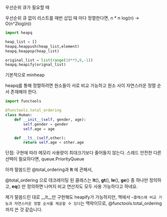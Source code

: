 ---
---

우선순위 큐가 필요할 때

우선순위 큐 없이 리스트를 매번 삽입 때 마다 정렬한다면, n * n log(n) -> O(n^2log(n))

```python
import heapq

heap_list = []
heapq.heappush(heap_list,element)
heapq.heappop(heap_list)

original_list = list(range(10**5,0,-1))
heapq.heapify(orignal_list)
```
기본적으로 minheap

heapq를 통해 정렬하려면 원소들이 서로 비교 가능하고 원소 사이 자연스러운 정렬 순서 존재해야 한다.
```python
import functools

@functools.total_ordering
class Human:
    def __init__(self, gender, age):
        self.gender = gender
        self.age = age

    def __lt__(self,other):
        return self.age < other.age
```

단점: 구현에 따라 메모리 사용량이 최대크기보다 줄어들지 않는다.
스레드 안전한 다른 선택이 필요하다면, queue.PriorityQueue

아까 말씀드린 @total_ordering과 __lt__ 에 관해서,

@total_ordering 으로 데코레이팅 된 클래스는 __lt__(), __gt__(), __le__(), __ge__() 중 하나만 정의하고, __eq__() 만 정의하면 나머지 비교 연산자도 모두 사용 가능하다고 하네요.

제가 말씀드린 대로 __lt__만 구현해도 heapify가 가능하지만,
책에서 `~클래스에 비교 기능과 자연스러운 정렬 순서를 제공할 수 있다`는 맥락이므로, @functools.total_ordering까지 쓴 것 같습니다.
